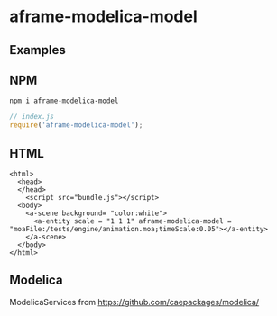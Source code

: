 # aframe-modelica-model

## Examples

## NPM

```
npm i aframe-modelica-model
```

```javascript and browserify
// index.js
require('aframe-modelica-model');
```

## HTML

```
<html>
  <head>
  </head>
    <script src="bundle.js"></script>  
  <body>
    <a-scene background= "color:white">
      <a-entity scale = "1 1 1" aframe-modelica-model = "moaFile:/tests/engine/animation.moa;timeScale:0.05"></a-entity>
    </a-scene>
  </body>
</html>
```

## Modelica

ModelicaServices from
https://github.com/caepackages/modelica/
